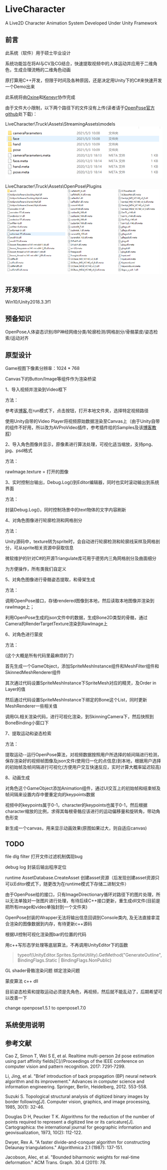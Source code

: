 # LiveCharacter

A Live2D Character Animation System Developed Under Unity Framework

## 前言

此系统（软件）用于硕士毕业设计

系统功能旨在将AI与CV及CG结合，快速提取视频中的人体运动并应用于二维角色，生成合理流畅的二维角色动画

原打算用C++开发，但限于时间及各种原因，还是决定用Unity下的C#来快速开发一个Demo出来

此系统将由[Oxine](https://github.com/oxine)和[Keneyr](https://github.com/Keneyr)协作完成

由于文件大小限制，以下两个路径下的文件没有上传(读者请于[OpenPose官方github](https://github.com/CMU-Perceptual-Computing-Lab/openpose_unity_plugin)处下载)：

LiveCharacter\Truck\Assets\StreamingAssets\models
![models](Tutorials/models.png)

LiveCharacter\Truck\Assets\OpenPose\Plugins
![dlls](Tutorials/dlls.png)

## 开发环境

Win10/Unity2018.3.3f1

## 预备知识

OpenPose人体姿态识别/BP神经网络分类/轮廓检测/网格剖分/骨骼蒙皮/姿态检索/运动对齐

## 原型设计

Game视图下像素分辨率：1024 * 768

Canvas下的Button/Image等组件作为渲染桥梁

1、导入视频并渲染到Video框下

方法：

参考该[博客](https://gameinstitute.qq.com/community/detail/125314),在run模式下，点击按钮，打开本地文件夹，选择特定视频路径

使用Unity自带的Video Player将视频原始数据渲染至Canvas上（由于Unity自带的组件不好用，所以改为AVProVideo插件，参考插件给的Samples及该[博客教程](https://www.cnblogs.com/mrmocha/p/8087389.html)）

2、导入角色图像并显示，原像素进行算法处理，可视化适当缩放，支持png、jpg、psd格式

方法：

rawImage.texture = 打开的图像

3、实时控制台输出，Debug.Log()到Editor编辑器，同时也实时滚动输出到系统界面

方法：

封装Debug.Log()，同时控制场景中的text物体的文字内容刷新

4、对角色图像进行轮廓检测和网格剖分

方法：

Unity源码中，texture转为sprite时，会自动进行轮廓检测和轮廓线采样及网格剖分，可从sprite相关资源中获取信息

微软维护的针对C#的开源Triangulate库可用于德劳内三角网格剖分及曲面细分

为方便操作，所有类我们自定义

5、对角色图像进行骨骼姿态提取，和骨架生成

方法：

调用OpenPose接口，存储rendered图像到本地，然后读取本地图像并渲染到rawImage上；

利用OpenPose生成的json文件中的数据，生成Bone2D类型的骨骼，通过Camera的RenderTargetTexture渲染到RawImage上

6、对角色进行蒙皮

方法：

(这个大概是所有代码里最麻烦的了)

首先生成一个GameObject，添加SpriteMeshInstance组件和MeshFilter组件和SkinnedMeshRenderer组件

其次通过代码设置SpriteMeshInstance下SpriteMesh对应的精灵，及Order in Layer的值

然后通过代码设置SpriteMeshInstance下绑定的Bone这个List，同时更新MeshRenderer一些相关值

调用GL相关渲染代码，进行可视化渲染，到SkinningCamera下，然后快照到BoneBinding小窗口下

7、提取运动和姿态检索

方法：

提取运动--运行OpenPose算法，对视频数据按照用户所选择的帧间隔进行检测，保存渲染好的视频帧图像及json文件(使用归一化的点信息)到本地，根据用户选择的初始帧及帧间隔进行可视化(方便用户交互快速反应，实时计算大概率延迟较高)

8、动画生成

对角色这个GameObject添加Animation组件，通过UI交互上的初始帧和结束帧及帧间隔来设置内存中要重定向的keypoints数据

视频中的keypoints属于0-1，character的keypoints也属于0-1，然后根据character缩放的比例，求得其每根骨骼应该进行的运动偏移量和旋转角，带动角色形变

新生成一个canvas，用来显示动画效果(原图如果过大，则自适应canvas)



## TODO

file dlg filter 打开文件过滤机制偶现bug

debug log 封装后输出程序定位

runtime AssetDatabase.CreateAsset 创建asset资源（后发现创建asset资源只可以Editor模式下，随更改为在runtime模式下存储二进制文件）

由于OpenPose给的接口，只有ImageDirectionary循环对路径下的图片处理，所以无法单独对一张图片进行处理，有待后续C++接口更新，重生成dll文件(目前是把所有image和video单独封到一个文件夹)

OpenPose封装的Wrapper无法将输出信息回调到Console类内, 及无法直接拿混合渲染的图像数据到内存，有待更新c++源码

根据UI控制可视化渲染图bar的位置的代码

用c++写形态学处理等底层算法，不再调用UnityEditor下的函数
> typeof(UnityEditor.Sprites.SpriteUtility).GetMethod("GenerateOutline", BindingFlags.Static | BindingFlags.NonPublic)

GL shader骨骼渲染问题 绑定渲染问题

蒙皮算法 c++ dll

目前姿态检索和提取运动必须是先角色，再视频，然后就不能乱动了，后期希望可以改善一下

change openpose1.5.1 to openpose1.7.0

## 系统使用说明


## 参考文献

Cao Z, Simon T, Wei S E, et al. Realtime multi-person 2d pose estimation using part affinity 
fields[C]//Proceedings of the IEEE conference on computer vision and pattern recognition. 2017: 
7291-7299.

Li, Jing, et al. "Brief introduction of back propagation (BP) neural network algorithm and its 
improvement." Advances in computer science and information engineering. Springer, Berlin, 
Heidelberg, 2012. 553-558.

Suzuki S. Topological structural analysis of digitized binary images by border following[J]. 
Computer vision, graphics, and image processing, 1985, 30(1): 32-46.

Douglas D H, Peucker T K. Algorithms for the reduction of the number of points required to represent 
a digitized line or its caricature[J]. Cartographica: the international journal for geographic information
and geovisualization, 1973, 10(2): 112-122.

Dwyer, Rex A. "A faster divide-and-conquer algorithm for constructing Delaunay 
triangulations." Algorithmica 2.1 (1987): 137-151.

Jacobson, Alec, et al. "Bounded biharmonic weights for real-time deformation." ACM Trans. 
Graph. 30.4 (2011): 78.


